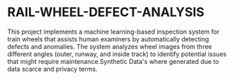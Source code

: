 # RAIL-WHEEL-DEFECT-ANALYSIS
This project implements a machine learning-based inspection system for train wheels that assists human examiners by automatically detecting defects and anomalies. The system analyzes wheel images from three different angles (outer, runway, and inside track) to identify potential issues that might require maintenance.Synthetic Data's where generated due to data scarce and privacy terms.
